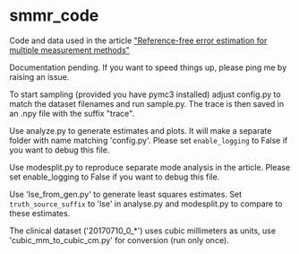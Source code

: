 # smmr_code
Code and data used in the article ["Reference-free error estimation for multiple measurement methods"](https://doi.org/10.1177/0962280217754231)

Documentation pending. If you want to speed things up, please ping me by raising
an issue.

To start sampling (provided you have pymc3 installed) adjust config.py to match
the dataset filenames and run sample.py. The trace is then saved in an .npy
file with the suffix "trace".

Use analyze.py to generate estimates and plots. It will make a separate folder with name matching 'config.py'. 
Please set `enable_logging` to False if you want to debug this file.

Use modesplit.py to reproduce separate mode analysis in the article.
Please set enable_logging to False if you want to debug this file.

Use 'lse_from_gen.py' to generate least squares estimates. Set `truth_source_suffix` to
'lse' in analyse.py and modesplit.py to compare to these estimates.

The clinical dataset ('20170710_0_*') uses cubic millimeters as units, use
'cubic_mm_to_cubic_cm.py' for conversion (run only once).

